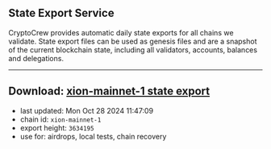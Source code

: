 ## State Export Service
CryptoCrew provides automatic daily state exports for all chains we validate. State export files can be used as genesis files and are a snapshot of the current blockchain state, including all validators, accounts, balances and delegations.

---
**Download: [xion-mainnet-1 state export](https://dl-eu2.ccvalidators.com/SERVICE/xion/xion-mainnet-1_export_3634195.json)**
---

- last updated: Mon Oct 28 2024 11:47:09
- chain id: `xion-mainnet-1`
- export height: `3634195`
- use for: airdrops, local tests, chain recovery

